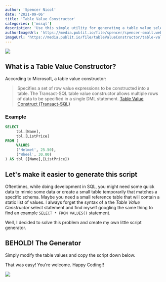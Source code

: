 ```yaml
---
author: 'Spencer Nicol'
date: '2021-09-06'
title: 'Table Value Constructor'
categories: ['mssql']
description: 'Use this simple utility for generating a table value selector statement in SQL.'
authorImageUrl: 'https://media.publit.io/file/spencer/spencer-small.webp'
imageUrl: 'https://media.publit.io/file/tableValueConstructor/table-value-constructor.webp'
---
```


![](https://media.publit.io/file/tableValueConstructor/table-value-constructor.webp)

## What is a Table Value Constructor?

According to Microsoft, a table value constructor:

> Specifies a set of row value expressions to be constructed into a table. The Transact-SQL table value constructor allows multiple rows of data to be specified in a single DML statement. [Table Value Construct (Transact-SQL)](https://docs.microsoft.com/en-us/sql/t-sql/queries/table-value-constructor-transact-sql?view=sql-server-ver15)

### Example

```sql
SELECT
     tbl.[Name],
     tbl.[ListPrice]
FROM (
     VALUES
     ('Helmet', 25.50),
     ('Wheel', 30.00)
) AS tbl ([Name],[ListPrice])
```

## Let's make it easier to generate this script

Oftentimes, while doing development in SQL, you might need some quick data to mimic some data or create a small table temporarily that matches a specific schema. Maybe you need a small reference table that will contain a static list of values. I always forget the syntax of a the _Table Value Constructor_ select statement and find myself googling the same thing to find an example `SELECT * FROM VALUES()` statement.

Well, I decided to solve this problem and create my own little script generator.

## BEHOLD! The Generator

Simply modify the table values and copy the script down below.

<TableValueConstructor />

That was easy! You're welcome. Happy Coding!!

![](https://media.giphy.com/media/tXTqLBYNf0N7W/giphy.gif)
